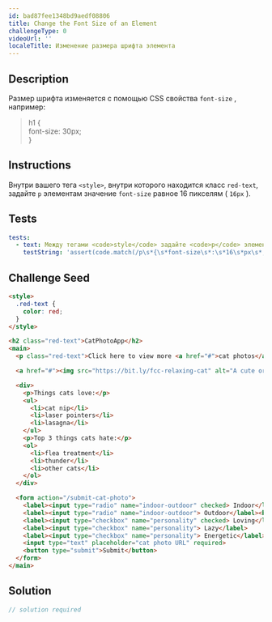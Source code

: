 ```yaml
---
id: bad87fee1348bd9aedf08806
title: Change the Font Size of an Element
challengeType: 0
videoUrl: ''
localeTitle: Изменение размера шрифта элемента
---
```


## Description
<section id="description"> Размер шрифта изменяется с помощью CSS свойства <code>font-size</code> , например: <blockquote> h1 { <br> font-size: 30px; <br> } </blockquote></section>

## Instructions
<section id="instructions"> Внутри вашего тега <code>&lt;style&gt;</code>, внутри которого находится класс <code>red-text</code>, задайте <code>p</code> элементам значение <code>font-size</code> равное 16 пикселям ( <code>16px</code> ). </section>
 
## Tests
<section id='tests'>

```yml
tests:
  - text: Между тегами <code>style</code> задайте <code>p</code> элементам значение <code>font-size</code> равное <code>16px</code> . Увеличение браузера и текста должно составлять 100%.
    testString: 'assert(code.match(/p\s*{\s*font-size\s*:\s*16\s*px\s*;\s*}/i), "Between the <code>style</code> tags, give the <code>p</code> elements <code>font-size</code> of <code>16px</code>. Browser and Text zoom should be at 100%.");'

```

</section>

## Challenge Seed
<section id='challengeSeed'>

<div id='html-seed'>

```html
<style>
  .red-text {
    color: red;
  }
</style>

<h2 class="red-text">CatPhotoApp</h2>
<main>
  <p class="red-text">Click here to view more <a href="#">cat photos</a>.</p>

  <a href="#"><img src="https://bit.ly/fcc-relaxing-cat" alt="A cute orange cat lying on its back."></a>

  <div>
    <p>Things cats love:</p>
    <ul>
      <li>cat nip</li>
      <li>laser pointers</li>
      <li>lasagna</li>
    </ul>
    <p>Top 3 things cats hate:</p>
    <ol>
      <li>flea treatment</li>
      <li>thunder</li>
      <li>other cats</li>
    </ol>
  </div>

  <form action="/submit-cat-photo">
    <label><input type="radio" name="indoor-outdoor" checked> Indoor</label>
    <label><input type="radio" name="indoor-outdoor"> Outdoor</label><br>
    <label><input type="checkbox" name="personality" checked> Loving</label>
    <label><input type="checkbox" name="personality"> Lazy</label>
    <label><input type="checkbox" name="personality"> Energetic</label><br>
    <input type="text" placeholder="cat photo URL" required>
    <button type="submit">Submit</button>
  </form>
</main>

```

</div>



</section>

## Solution
<section id='solution'>

```js
// solution required
```
</section>
